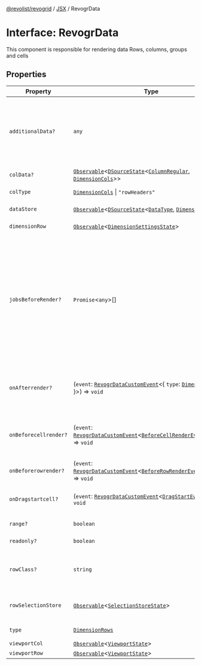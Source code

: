 [@revolist/revogrid](README.md) / [JSX](Namespace.JSX.md) / RevogrData

# Interface: RevogrData

This component is responsible for rendering data
Rows, columns, groups and cells

## Properties

| Property | Type | Description | Defined in |
| ------ | ------ | ------ | ------ |
| `additionalData?` | `any` | Additional data to pass to renderer Used in plugins such as vue or react to pass root app entity to cells | [src/components.d.ts:1571](https://github.com/revolist/revogrid/blob/39cfd614966a26ee6ce63b18984e6b24b2874cc5/src/components.d.ts#L1571) |
| `colData?` | [`Observable`](TypeAlias.Observable.md)\<[`DSourceState`](TypeAlias.DSourceState.md)\<[`ColumnRegular`](Interface.ColumnRegular.md), [`DimensionCols`](TypeAlias.DimensionCols.md)\>\> | Column source | [src/components.d.ts:1575](https://github.com/revolist/revogrid/blob/39cfd614966a26ee6ce63b18984e6b24b2874cc5/src/components.d.ts#L1575) |
| `colType` | [`DimensionCols`](TypeAlias.DimensionCols.md) \| `"rowHeaders"` | Column data type | [src/components.d.ts:1579](https://github.com/revolist/revogrid/blob/39cfd614966a26ee6ce63b18984e6b24b2874cc5/src/components.d.ts#L1579) |
| `dataStore` | [`Observable`](TypeAlias.Observable.md)\<[`DSourceState`](TypeAlias.DSourceState.md)\<[`DataType`](TypeAlias.DataType.md), [`DimensionRows`](TypeAlias.DimensionRows.md)\>\> | Data rows source | [src/components.d.ts:1583](https://github.com/revolist/revogrid/blob/39cfd614966a26ee6ce63b18984e6b24b2874cc5/src/components.d.ts#L1583) |
| `dimensionRow` | [`Observable`](TypeAlias.Observable.md)\<[`DimensionSettingsState`](Interface.DimensionSettingsState.md)\> | Dimension settings Y | [src/components.d.ts:1587](https://github.com/revolist/revogrid/blob/39cfd614966a26ee6ce63b18984e6b24b2874cc5/src/components.d.ts#L1587) |
| `jobsBeforeRender?` | `Promise`\<`any`\>[] | Prevent rendering until job is done. Can be used for initial rendering performance improvement. When several plugins require initial rendering this will prevent double initial rendering. | [src/components.d.ts:1591](https://github.com/revolist/revogrid/blob/39cfd614966a26ee6ce63b18984e6b24b2874cc5/src/components.d.ts#L1591) |
| `onAfterrender?` | (`event`: [`RevogrDataCustomEvent`](Interface.RevogrDataCustomEvent.md)\<\{ `type`: [`DimensionRows`](TypeAlias.DimensionRows.md); \}\>) => `void` | When data render finished for the designated type | [src/components.d.ts:1595](https://github.com/revolist/revogrid/blob/39cfd614966a26ee6ce63b18984e6b24b2874cc5/src/components.d.ts#L1595) |
| `onBeforecellrender?` | (`event`: [`RevogrDataCustomEvent`](Interface.RevogrDataCustomEvent.md)\<[`BeforeCellRenderEvent`](Interface.BeforeCellRenderEvent.md)\<`any`\>\>) => `void` | Before each cell render function. Allows to override cell properties | [src/components.d.ts:1599](https://github.com/revolist/revogrid/blob/39cfd614966a26ee6ce63b18984e6b24b2874cc5/src/components.d.ts#L1599) |
| `onBeforerowrender?` | (`event`: [`RevogrDataCustomEvent`](Interface.RevogrDataCustomEvent.md)\<[`BeforeRowRenderEvent`](Interface.BeforeRowRenderEvent.md)\<`any`\>\>) => `void` | Before each row render | [src/components.d.ts:1603](https://github.com/revolist/revogrid/blob/39cfd614966a26ee6ce63b18984e6b24b2874cc5/src/components.d.ts#L1603) |
| `onDragstartcell?` | (`event`: [`RevogrDataCustomEvent`](Interface.RevogrDataCustomEvent.md)\<[`DragStartEvent`](Interface.DragStartEvent.md)\>) => `void` | Event emitted on cell drag start | [src/components.d.ts:1607](https://github.com/revolist/revogrid/blob/39cfd614966a26ee6ce63b18984e6b24b2874cc5/src/components.d.ts#L1607) |
| `range?` | `boolean` | Range allowed | [src/components.d.ts:1611](https://github.com/revolist/revogrid/blob/39cfd614966a26ee6ce63b18984e6b24b2874cc5/src/components.d.ts#L1611) |
| `readonly?` | `boolean` | Readonly mode | [src/components.d.ts:1615](https://github.com/revolist/revogrid/blob/39cfd614966a26ee6ce63b18984e6b24b2874cc5/src/components.d.ts#L1615) |
| `rowClass?` | `string` | Defines property from which to read row class | [src/components.d.ts:1619](https://github.com/revolist/revogrid/blob/39cfd614966a26ee6ce63b18984e6b24b2874cc5/src/components.d.ts#L1619) |
| `rowSelectionStore` | [`Observable`](TypeAlias.Observable.md)\<[`SelectionStoreState`](TypeAlias.SelectionStoreState.md)\> | Selection, range, focus for row selection | [src/components.d.ts:1623](https://github.com/revolist/revogrid/blob/39cfd614966a26ee6ce63b18984e6b24b2874cc5/src/components.d.ts#L1623) |
| `type` | [`DimensionRows`](TypeAlias.DimensionRows.md) | Row data type | [src/components.d.ts:1627](https://github.com/revolist/revogrid/blob/39cfd614966a26ee6ce63b18984e6b24b2874cc5/src/components.d.ts#L1627) |
| `viewportCol` | [`Observable`](TypeAlias.Observable.md)\<[`ViewportState`](Interface.ViewportState.md)\> | Viewport X | [src/components.d.ts:1631](https://github.com/revolist/revogrid/blob/39cfd614966a26ee6ce63b18984e6b24b2874cc5/src/components.d.ts#L1631) |
| `viewportRow` | [`Observable`](TypeAlias.Observable.md)\<[`ViewportState`](Interface.ViewportState.md)\> | Viewport Y | [src/components.d.ts:1635](https://github.com/revolist/revogrid/blob/39cfd614966a26ee6ce63b18984e6b24b2874cc5/src/components.d.ts#L1635) |
